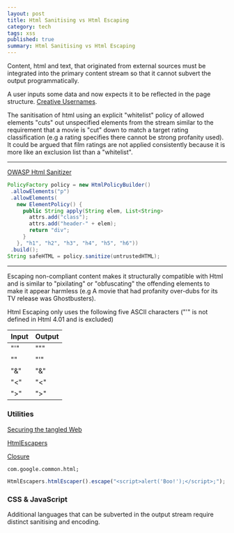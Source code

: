 ```yaml
---
layout: post
title: Html Sanitising vs Html Escaping
category: tech
tags: xss
published: true
summary: Html Sanitising vs Html Escaping
---
```

Content, html and text, that originated from external sources must be integrated into the primary content stream so that it cannot subvert the output programmatically.

A user inputs some data and now expects it to be reflected in the page structure. [Creative Usernames](https://labs.spotify.com/2013/06/18/creative-usernames).

The sanitisation of html using an explicit "whitelist" policy of allowed elements "cuts" out unspecified elements from the stream similar to the requirement that a movie is "cut" down to match a target rating classification (e.g a rating specifies there cannot be strong profanity used). It could be argued that film ratings are not applied consistently because it is more like an exclusion list than a "whitelist".

---

[OWASP Html Sanitizer](https://www.owasp.org/index.php/OWASP_Java_HTML_Sanitizer_Project#tab=Main)

~~~java
PolicyFactory policy = new HtmlPolicyBuilder()
 .allowElements("p")
 .allowElements(
   new ElementPolicy() {
     public String apply(String elem, List<String> 
       attrs.add("class");
       attrs.add("header-" + elem);
       return "div";
     }
   }, "h1", "h2", "h3", "h4", "h5", "h6"))
 .build();
String safeHTML = policy.sanitize(untrustedHTML);
~~~

---

Escaping non-compliant content makes it structurally compatible with Html and is similar to "pixilating" or "obfuscating" the offending elements to make it appear harmless (e.g A movie that had profanity over-dubs for its TV release was Ghostbusters).

Html Escaping only uses the following five ASCII characters ("&apos;" is not defined in Html 4.01 and is excluded)

|Input  | Output
|-------|----------
| "'"   | "&quot;" |
| "\"   |"&#39;"   |
| "&"   | "&amp;"  |
| "<"   | "&lt;"   |
| ">"   | "&gt;"   |

### Utilities

[Securing the tangled Web](http://queue.acm.org/detail.cfm?id=2663760)

[HtmlEscapers](http://docs.guava-libraries.googlecode.com/git/javadoc/com/google/common/html/HtmlEscapers.html)

[Closure](https://developers.google.com/closure/templates/docs/security)

~~~
com.google.common.html;
~~~

~~~javascript
HtmlEscapers.htmlEscaper().escape("<script>alert('Boo!');</script>;");
~~~

### CSS & JavaScript

Additional languages that can be subverted in the output stream require distinct sanitising and encoding.

